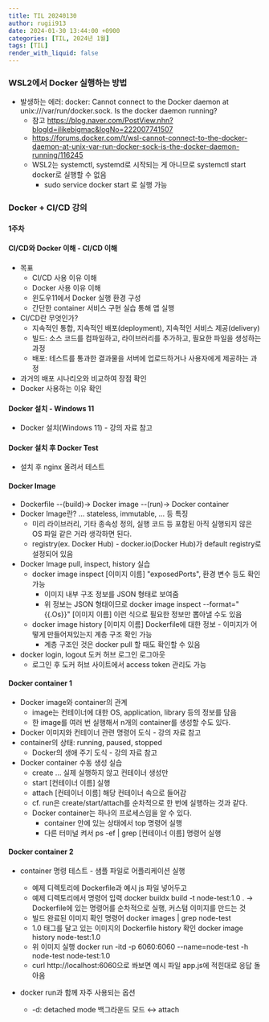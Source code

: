 ```yaml
---
title: TIL 20240130
author: rugii913
date: 2024-01-30 13:44:00 +0900
categories: [TIL, 2024년 1월]
tags: [TIL]
render_with_liquid: false
---
```


### WSL2에서 Docker 실행하는 방법
- 발생하는 에러: docker: Cannot connect to the Docker daemon at unix:///var/run/docker.sock. Is the docker daemon running?
  - 참고 <https://blog.naver.com/PostView.nhn?blogId=ilikebigmac&logNo=222007741507>
  - <https://forums.docker.com/t/wsl-cannot-connect-to-the-docker-daemon-at-unix-var-run-docker-sock-is-the-docker-daemon-running/116245>
  - WSL2는 systemctl, systemd로 시작되는 게 아니므로 systemctl start docker로 실행할 수 없음
    - sudo service docker start 로 실행 가능

### Docker + CI/CD 강의

#### 1주차

#### CI/CD와 Docker 이해 - CI/CD 이해
- 목표
  - CI/CD 사용 이유 이해
  - Docker 사용 이유 이해
  - 윈도우11에서 Docker 실행 환경 구성
  - 간단한 container 서비스 구현 실습 통해 앱 실행
- CI/CD란 무엇인가?
  - 지속적인 통합, 지속적인 배포(deployment), 지속적인 서비스 제공(delivery)
  - 빌드: 소스 코드를 컴파일하고, 라이브러리를 추가하고, 필요한 파일을 생성하는 과정
  - 배포: 테스트를 통과한 결과물을 서버에 업로드하거나 사용자에게 제공하는 과정
- 과거의 배포 시나리오와 비교하여 장점 확인
- Docker 사용하는 이유 확인

#### Docker 설치 - Windows 11
- Docker 설치(Windows 11) - 강의 자료 참고

#### Docker 설치 후 Docker Test
- 설치 후 nginx 올려서 테스트

#### Docker Image
- Dockerfile --(build)-> Docker image --(run)-> Docker container
- Docker Image란? ... stateless, immutable, ... 등 특징
  - 미리 라이브러리, 기타 종속성 정의, 실행 코드 등 포함된 아직 실행되지 않은 OS 파일 같은 거라 생각하면 된다.
  - registry(ex. Docker Hub) - docker.io(Docker Hub)가 default registry로 설정되어 있음
- Docker Image pull, inspect, history 실습
  - docker image inspect [이미지 이름] "exposedPorts", 환경 변수 등도 확인 가능
    - 이미지 내부 구조 정보를 JSON 형태로 보여줌
    - 위 정보는 JSON 형태이므로 docker image inspect --format="{{.Os}}" [이미지 이름] 이런 식으로 필요한 정보만 뽑아낼 수도 있음
  - docker image history [이미지 이름] Dockerfile에 대한 정보 - 이미지가 어떻게 만들어져있는지 계층 구조 확인 가능
    - 계층 구조인 것은 docker pull 할 때도 확인할 수 있음
- docker login, logout 도커 허브 로그인 로그아웃
  - 로그인 후 도커 허브 사이트에서 access token 관리도 가능

#### Docker container 1
- Docker image와 container의 관계
  - image는 컨테이너에 대한 OS, application, library 등의 정보를 담음
  - 한 image를 여러 번 실행해서 n개의 container를 생성할 수도 있다.
- Docker 이미지와 컨테이너 관련 명령어 도식 - 강의 자료 참고
- container의 상태: running, paused, stopped
  - Docker의 생애 주기 도식 - 강의 자료 참고
- Docker container 수동 생성 실습
  - create ... 실제 실행하지 않고 컨테이너 생성만
  - start [컨테이너 이름] 실행
  - attach [컨테이너 이름] 해당 컨테이너 속으로 들어감
  - cf. run은 create/start/attach를 순차적으로 한 번에 실행하는 것과 같다.
  - Docker container는 하나의 프로세스임을 알 수 있다.
    - container 안에 있는 상태에서 top 명령어 실행
    - 다른 터미널 켜서 ps -ef | grep [컨테이너 이름] 명령어 실행

#### Docker container 2
- container 명령 테스트 - 샘플 파일로 어플리케이션 실행
  - 예제 디렉토리에 Dockerfile과 예시 js 파일 넣어두고 
  - 예제 디렉토리에서 명령어 입력 docker buildx build -t node-test:1.0 .
→ Dockerfile에 있는 명령어를 순차적으로 실행, 커스텀 이미지를 만드는 것
  - 빌드 완료된 이미지 확인 명령어 docker images | grep node-test
  - 1.0 태그를 달고 있는 이미지의 Dockerfile history 확인 docker image history node-test:1.0
  - 위 이미지 실행 docker run -itd -p 6060:6060 --name=node-test -h node-test node-test:1.0
  - curl http://localhost:6060으로 쏴보면 예시 파일 app.js에 적힌대로 응답 돌아옴

- docker run과 함께 자주 사용되는 옵션
  - -d: detached mode 백그라운드 모드 ↔ attach

